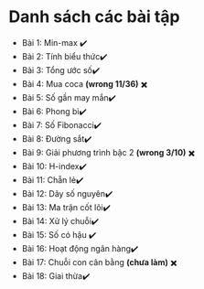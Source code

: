 # Danh sách các bài tập

- Bài 1: Min-max ✔️
- Bài 2: Tính biểu thức✔️
- Bài 3: Tổng ước số✔️
- Bài 4: Mua coca **(wrong 11/36)** ✖️
- Bài 5: Số gần may mắn✔️
- Bài 6: Phong bì✔️
- Bài 7: Số Fibonacci✔️
- Bài 8: Đường sắt✔️
- Bài 9: Giải phương trình bậc 2 **(wrong 3/10)** ✖️
- Bài 10: H-index✔️
- Bài 11: Chẵn lẻ✔️
- Bài 12: Dãy số nguyên✔️
- Bài 13: Ma trận cốt lõi✔️
- Bài 14: Xử lý chuỗi✔️
- Bài 15: Số có hậu ✔️
- Bài 16: Hoạt động ngân hàng✔️
- Bài 17: Chuỗi con cân bằng **(chưa làm)** ✖️
- Bài 18: Giai thừa✔️
